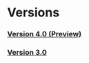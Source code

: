 # Versions

### [Version 4.0 (Preview)](http://spork.bytewelder.com/docs/4.0)
### [Version 3.0](http://spork.bytewelder.com/docs/3.0)